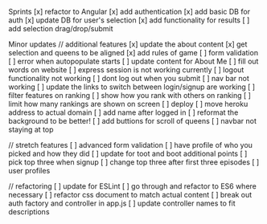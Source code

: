Sprints
[x] refactor to Angular
[x] add authentication
[x] add basic DB for auth
[x] update DB for user's selection
[x] add functionality for results
[ ] add selection drag/drop/submit

Minor updates
// additional features
[x] update the about content
[x] get selection and queens to be aligned
[x] add rules of game
[ ] form validation
[ ] error when autopopulate starts
[ ] update content for About Me
[ ] fill out words on website
[ ] express session is not working currently
[ ] logout functionality not working
[ ] dont log out when you submit
[ ] nav bar not working
[ ] update the links to switch between login/signup are working
[ ] filter features on ranking
[ ] show how you rank with others on ranking
[ ] limit how many rankings are shown on screen
[ ] deploy
[ ] move heroku address to actual domain
[ ] add name after logged in
[ ] reformat the background to be better!
[ ] add buttions for scroll of queens
[ ] navbar not staying at top

// stretch features
[ ] advanced form validation
[ ] have profile of who you picked and how they did
[ ] update for toot and boot additional points
[ ] pick top three when signup
[ ] change top three after first three episodes
[ ] user profiles

// refactoring
[ ] update for ESLint
[ ] go through and refactor to ES6 where necessary
[ ] refactor css document to match actual content
[ ] break out auth factory and controller in app.js
[ ] update controller names to fit descriptions

